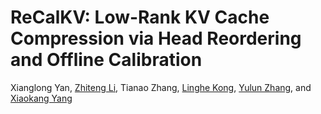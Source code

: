 # ReCalKV: Low-Rank KV Cache Compression via Head Reordering and Offline Calibration

Xianglong Yan, [Zhiteng Li](https://zhitengli.github.io), Tianao Zhang, [Linghe Kong](https://www.cs.sjtu.edu.cn/~linghe.kong/), [Yulun Zhang](http://yulunzhang.com/), and [Xiaokang Yang](https://english.seiee.sjtu.edu.cn/english/detail/842_802.htm)
